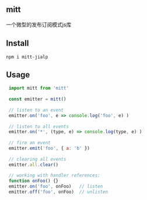 ## mitt
一个微型的发布订阅模式js库

## Install
`npm i mitt-jialp`

 ## Usage
```javascript
 import mitt from 'mitt'
 
 const emitter = mitt()
 
 // listen to an event
 emitter.on('foo', e => console.log('foo', e) )
 
 // listen to all events
 emitter.on('*', (type, e) => console.log(type, e) )
 
 // fire an event
 emitter.emit('foo', { a: 'b' })
 
 // clearing all events
 emitter.all.clear()
 
 // working with handler references:
 function onFoo() {}
 emitter.on('foo', onFoo)   // listen
 emitter.off('foo', onFoo)  // unlisten
```
